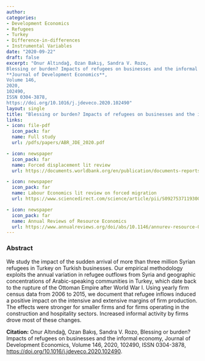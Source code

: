 ```yaml
---
author: 
categories:
- Development Economics
- Refugees
- Turkey
- Difference-in-differences 
- Instrumental Variables 
date: "2020-09-22"
draft: false
excerpt: "Onur Altındağ, Ozan Bakış, Sandra V. Rozo,
Blessing or burden? Impacts of refugees on businesses and the informal economy,
**Journal of Development Economics**,
Volume 146,
2020,
102490,
ISSN 0304-3878,
https://doi.org/10.1016/j.jdeveco.2020.102490"
layout: single
title: "Blessing or burden? Impacts of refugees on businesses and the informal economy"
links:
- icon: file-pdf
  icon_pack: far
  name: Full study  
  url: /pdfs/papers/ABR_JDE_2020.pdf

- icon: newspaper
  icon_pack: far
  name: Forced displacement lit review
  url: https://documents.worldbank.org/en/publication/documents-reports/documentdetail/940291575434038147/forced-displacement-literature-review-2019-2020

- icon: newspaper
  icon_pack: far
  name: Labour Economics lit review on forced migration
  url: https://www.sciencedirect.com/science/article/pii/S0927537119300132?via%3Dihub

- icon: newspaper
  icon_pack: far
  name: Annual Reviews of Resource Economics
  url: https://www.annualreviews.org/doi/abs/10.1146/annurev-resource-090518-095629
---
```


### Abstract 

We study the impact of the sudden arrival of more than three million Syrian refugees in Turkey on Turkish businesses. Our empirical methodology exploits the annual variation in refugee outflows from Syria and geographic concentrations of Arabic-speaking communities in Turkey, which date back to the rupture of the Ottoman Empire after World War I. Using yearly firm census data from 2006 to 2015, we document that refugee inflows induced a positive impact on the intensive and extensive margins of firm production. The effects were stronger for smaller firms and for firms operating in the construction and hospitality sectors. Increased informal activity by firms drove most of these changes.

**Citation:** Onur Altındağ, Ozan Bakış, Sandra V. Rozo,
Blessing or burden? Impacts of refugees on businesses and the informal economy,
Journal of Development Economics,
Volume 146,
2020,
102490,
ISSN 0304-3878,
https://doi.org/10.1016/j.jdeveco.2020.102490.




